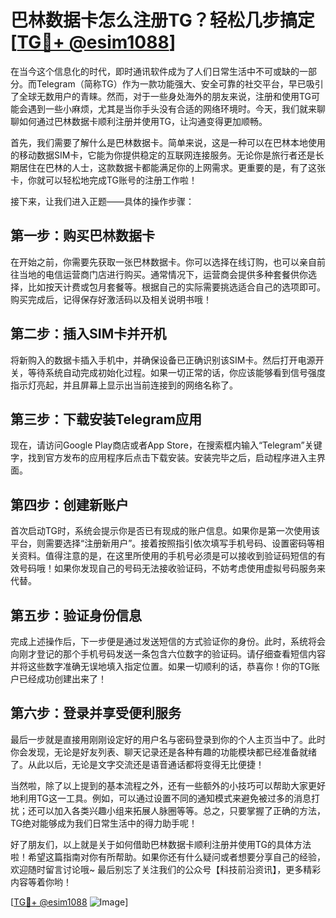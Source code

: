 # 巴林数据卡怎么注册TG？轻松几步搞定[[TG💪+ @esim1088](https://t.me/s/esim1088)]

在当今这个信息化的时代，即时通讯软件成为了人们日常生活中不可或缺的一部分。而Telegram（简称TG）作为一款功能强大、安全可靠的社交平台，早已吸引了全球无数用户的青睐。然而，对于一些身处海外的朋友来说，注册和使用TG可能会遇到一些小麻烦，尤其是当你手头没有合适的网络环境时。今天，我们就来聊聊如何通过巴林数据卡顺利注册并使用TG，让沟通变得更加顺畅。

首先，我们需要了解什么是巴林数据卡。简单来说，这是一种可以在巴林本地使用的移动数据SIM卡，它能为你提供稳定的互联网连接服务。无论你是旅行者还是长期居住在巴林的人士，这款数据卡都能满足你的上网需求。更重要的是，有了这张卡，你就可以轻松地完成TG账号的注册工作啦！

接下来，让我们进入正题——具体的操作步骤：

## 第一步：购买巴林数据卡

在开始之前，你需要先获取一张巴林数据卡。你可以选择在线订购，也可以亲自前往当地的电信运营商门店进行购买。通常情况下，运营商会提供多种套餐供你选择，比如按天计费或包月套餐等。根据自己的实际需要挑选适合自己的选项即可。购买完成后，记得保存好激活码以及相关说明书哦！

## 第二步：插入SIM卡并开机

将新购入的数据卡插入手机中，并确保设备已正确识别该SIM卡。然后打开电源开关，等待系统自动完成初始化过程。如果一切正常的话，你应该能够看到信号强度指示灯亮起，并且屏幕上显示出当前连接到的网络名称了。

## 第三步：下载安装Telegram应用

现在，请访问Google Play商店或者App Store，在搜索框内输入“Telegram”关键字，找到官方发布的应用程序后点击下载安装。安装完毕之后，启动程序进入主界面。

## 第四步：创建新账户

首次启动TG时，系统会提示你是否已有现成的账户信息。如果你是第一次使用该平台，则需要选择“注册新用户”。接着按照指引依次填写手机号码、设置密码等相关资料。值得注意的是，在这里所使用的手机号必须是可以接收到验证码短信的有效号码哦！如果你发现自己的号码无法接收验证码，不妨考虑使用虚拟号码服务来代替。

## 第五步：验证身份信息

完成上述操作后，下一步便是通过发送短信的方式验证你的身份。此时，系统将会向刚才登记的那个手机号码发送一条包含六位数字的验证码。请仔细查看短信内容并将这些数字准确无误地填入指定位置。如果一切顺利的话，恭喜你！你的TG账户已经成功创建出来了！

## 第六步：登录并享受便利服务

最后一步就是直接用刚刚设定好的用户名与密码登录到你的个人主页当中了。此时你会发现，无论是好友列表、聊天记录还是各种有趣的功能模块都已经准备就绪了。从此以后，无论是文字交流还是语音通话都将变得无比便捷！

当然啦，除了以上提到的基本流程之外，还有一些额外的小技巧可以帮助大家更好地利用TG这一工具。例如，可以通过设置不同的通知模式来避免被过多的消息打扰；还可以加入各类兴趣小组来拓展人脉圈等等。总之，只要掌握了正确的方法，TG绝对能够成为我们日常生活中的得力助手呢！

好了朋友们，以上就是关于如何借助巴林数据卡顺利注册并使用TG的具体方法啦！希望这篇指南对你有所帮助。如果你还有什么疑问或者想要分享自己的经验，欢迎随时留言讨论哦~ 最后别忘了关注我们的公众号【科技前沿资讯】，更多精彩内容等着你哟！

[[TG💪+ @esim1088](https://t.me/s/esim1088) ![Image](https://i.postimg.cc/4NQfJmqS/Snipaste-2025-05-13-00-14-12.png)]